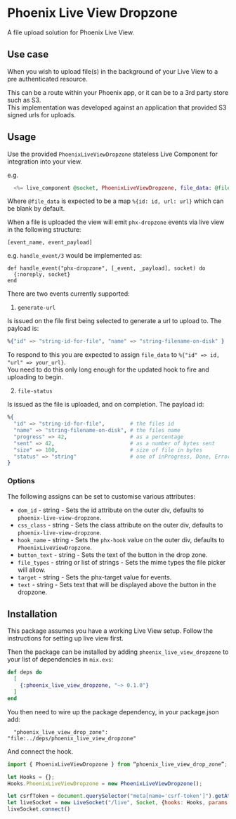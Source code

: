 # Phoenix Live View Dropzone

A file upload solution for Phoenix Live View.

## Use case

When you wish to upload file(s) in the background of your Live View to a pre authenticated resource.

This can be a route within your Phoenix app, or it can be to a 3rd party store such as S3. \
This implementation was developed against an application that provided S3 signed urls for uploads.

## Usage

Use the provided `PhoenixLiveViewDropzone` stateless Live Component for integration into your view.

e.g.

```elixir
  <%= live_component @socket, PhoenixLiveViewDropzone, file_data: @file_data %>
```

Where `@file_data` is expected to be a map `%{id: id, url: url}` which can be blank by default.


When a file is uploaded the view will emit `phx-dropzone` events via live view in the following structure:

```
[event_name, event_payload]
```

e.g. `handle_event/3` would be implemented as:

```
def handle_event("phx-dropzone", [_event, _payload], socket) do
  {:noreply, socket}
end
```

There are two events currently supported:

1) `generate-url`

Is issued on the file first being selected to generate a url to upload to. The payload is:

```elixir
%{"id" => "string-id-for-file", "name" => "string-filename-on-disk" }
```

To respond to this you are expected to assign `file_data` to `%{"id" => id, "url" => your_url}`. \
You need to do this only long enough for the updated hook to fire and uploading to begin.

2) `file-status`

Is issued as the file is uploaded, and on completion. The payload id:

```elixir
%{
  "id" => "string-id-for-file",        # the files id
  "name" => "string-filename-on-disk", # the files name
  "progress" => 42,                    # as a percentage
  "sent" => 42,                        # as a number of bytes sent
  "size" => 100,                       # size of file in bytes
  "status" => "string"                 # one of inProgress, Done, Error
}
```


### Options

  The following assigns can be set to customise various attributes:

  * `dom_id` - string - Sets the id attribute on the outer div, defaults to `phoenix-live-view-dropzone`.
  * `css_class` - string - Sets the class attribute on the outer div, defaults to `phoenix-live-view-dropzone`.
  * `hook_name` - string - Sets the `phx-hook` value on the outer div, defaults to `PhoenixLiveViewDropzone`.
  * `button_text` - string - Sets the text of the button in the drop zone.
  * `file_types` - string or list of strings - Sets the mime types the file picker will allow.
  * `target` - string - Sets the phx-target value for events.
  * `text` - string - Sets text that will be displayed above the button in the dropzone.

## Installation

This package assumes you have a working Live View setup. Follow the instructions for setting up live view first.

Then the package can be installed by adding `phoenix_live_view_dropzone` to your list of dependencies in `mix.exs`:

```elixir
def deps do
  [
    {:phoenix_live_view_dropzone, "~> 0.1.0"}
  ]
end
```

You then need to wire up the package dependency, in your package.json add:

```
  "phoenix_live_view_drop_zone": "file:../deps/phoenix_live_view_dropzone"
```

And connect the hook.

```javascript
import { PhoenixLiveViewDropzone } from “phoenix_live_view_drop_zone”;

let Hooks = {};
Hooks.PhoenixLiveViewDropzone = new PhoenixLiveViewDropzone();

let csrfToken = document.querySelector("meta[name='csrf-token']").getAttribute("content");
let liveSocket = new LiveSocket("/live", Socket, {hooks: Hooks, params: {_csrf_token: csrfToken}});
liveSocket.connect()
```
